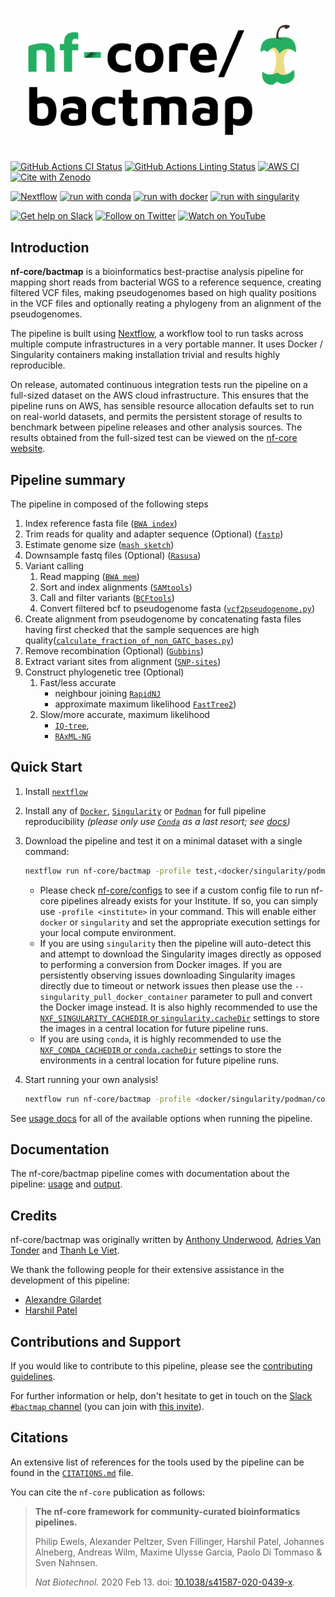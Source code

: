 # ![nf-core/bactmap](docs/images/nf-core-bactmap_logo.png)

[![GitHub Actions CI Status](https://github.com/nf-core/bactmap/workflows/nf-core%20CI/badge.svg)](https://github.com/nf-core/bactmap/actions?query=workflow%3A%22nf-core+CI%22)
[![GitHub Actions Linting Status](https://github.com/nf-core/bactmap/workflows/nf-core%20linting/badge.svg)](https://github.com/nf-core/bactmap/actions?query=workflow%3A%22nf-core+linting%22)
[![AWS CI](https://img.shields.io/badge/CI%20tests-full%20size-FF9900?labelColor=000000&logo=Amazon%20AWS)](https://nf-co.re/bactmap/results)
[![Cite with Zenodo](http://img.shields.io/badge/DOI-10.5281/zenodo.XXXXXXX-1073c8?labelColor=000000)](https://doi.org/10.5281/zenodo.XXXXXXX)

[![Nextflow](https://img.shields.io/badge/nextflow%20DSL2-%E2%89%A520.11.0--edge-23aa62.svg?labelColor=000000)](https://www.nextflow.io/)
[![run with conda](http://img.shields.io/badge/run%20with-conda-3EB049?labelColor=000000&logo=anaconda)](https://docs.conda.io/en/latest/)
[![run with docker](https://img.shields.io/badge/run%20with-docker-0db7ed?labelColor=000000&logo=docker)](https://www.docker.com/)
[![run with singularity](https://img.shields.io/badge/run%20with-singularity-1d355c.svg?labelColor=000000)](https://sylabs.io/docs/)

[![Get help on Slack](http://img.shields.io/badge/slack-nf--core%20%23bactmap-4A154B?labelColor=000000&logo=slack)](https://nfcore.slack.com/channels/bactmap)
[![Follow on Twitter](http://img.shields.io/badge/twitter-%40nf__core-1DA1F2?labelColor=000000&logo=twitter)](https://twitter.com/nf_core)
[![Watch on YouTube](http://img.shields.io/badge/youtube-nf--core-FF0000?labelColor=000000&logo=youtube)](https://www.youtube.com/c/nf-core)

## Introduction

**nf-core/bactmap** is a bioinformatics best-practise analysis pipeline for mapping short reads from bacterial WGS to a reference sequence, creating filtered VCF files, making pseudogenomes based on high quality positions in the VCF files and optionally reating a phylogeny from an alignment of the pseudogenomes.

The pipeline is built using [Nextflow](https://www.nextflow.io), a workflow tool to run tasks across multiple compute infrastructures in a very portable manner. It uses Docker / Singularity containers making installation trivial and results highly reproducible.

On release, automated continuous integration tests run the pipeline on a full-sized dataset on the AWS cloud infrastructure. This ensures that the pipeline runs on AWS, has sensible resource allocation defaults set to run on real-world datasets, and permits the persistent storage of results to benchmark between pipeline releases and other analysis sources. The results obtained from the full-sized test can be viewed on the [nf-core website](https://nf-co.re/bactmap/results).

## Pipeline summary

The pipeline in composed of the following steps

1. Index reference fasta file ([`BWA index`](https://github.com/lh3/bwa))
2. Trim reads for quality and adapter sequence (Optional) ([`fastp`](https://github.com/OpenGene/fastp))
3. Estimate genome size ([`mash sketch`](https://mash.readthedocs.io/en/latest/index.html))
4. Downsample fastq files (Optional) ([`Rasusa`](https://github.com/mbhall88/rasusa))
5. Variant calling
    1. Read mapping ([`BWA mem`](https://github.com/lh3/bwa))
    2. Sort and index alignments ([`SAMtools`](https://sourceforge.net/projects/samtools/files/samtools/))
    3. Call and filter variants ([`BCFtools`](http://samtools.github.io/bcftools/bcftools.html))
    4. Convert filtered bcf to pseudogenome fasta ([`vcf2pseudogenome.py`](https://github.com/nf-core/bactmap/blob/dev/bin/vcf2pseudogenome.py))
6. Create alignment from pseudogenome by concatenating fasta files having first checked that the sample sequences are high quality([`calculate_fraction_of_non_GATC_bases.py`](https://github.com/nf-core/bactmap/blob/dev/bin/))
7. Remove recombination (Optional) ([`Gubbins`](https://sanger-pathogens.github.io/gubbins/))
8. Extract variant sites from alignment ([`SNP-sites`](https://github.com/sanger-pathogens/snp-sites))
9. Construct phylogenetic tree (Optional)
    1. Fast/less accurate
        * neighbour joining [`RapidNJ`](https://birc.au.dk/software/rapidnj/)
        * approximate maximum likelihood [`FastTree2`](http://www.microbesonline.org/fasttree/))
    2. Slow/more accurate, maximum likelihood
        * [`IQ-tree`](http://www.iqtree.org/),
        * [`RAxML-NG`](https://github.com/amkozlov/raxml-ng)

## Quick Start

1. Install [`nextflow`](https://nf-co.re/usage/installation)

2. Install any of [`Docker`](https://docs.docker.com/engine/installation/), [`Singularity`](https://www.sylabs.io/guides/3.0/user-guide/) or [`Podman`](https://podman.io/) for full pipeline reproducibility _(please only use [`Conda`](https://conda.io/miniconda.html) as a last resort; see [docs](https://nf-co.re/usage/configuration#basic-configuration-profiles))_

3. Download the pipeline and test it on a minimal dataset with a single command:

    ```bash
    nextflow run nf-core/bactmap -profile test,<docker/singularity/podman/conda/institute>
    ```

    * Please check [nf-core/configs](https://github.com/nf-core/configs#documentation) to see if a custom config file to run nf-core pipelines already exists for your Institute. If so, you can simply use `-profile <institute>` in your command. This will enable either `docker` or `singularity` and set the appropriate execution settings for your local compute environment.
    * If you are using `singularity` then the pipeline will auto-detect this and attempt to download the Singularity images directly as opposed to performing a conversion from Docker images. If you are persistently observing issues downloading Singularity images directly due to timeout or network issues then please use the `--singularity_pull_docker_container` parameter to pull and convert the Docker image instead. It is also highly recommended to use the [`NXF_SINGULARITY_CACHEDIR` or `singularity.cacheDir`](https://www.nextflow.io/docs/latest/singularity.html?#singularity-docker-hub) settings to store the images in a central location for future pipeline runs.
    * If you are using `conda`, it is highly recommended to use the [`NXF_CONDA_CACHEDIR` or `conda.cacheDir`](https://www.nextflow.io/docs/latest/conda.html) settings to store the environments in a central location for future pipeline runs.

4. Start running your own analysis!

    ```bash
    nextflow run nf-core/bactmap -profile <docker/singularity/podman/conda/institute> --input samplesheet.csv --reference chromosome.fasta
    ```

See [usage docs](https://nf-co.re/bactmap/usage) for all of the available options when running the pipeline.

## Documentation

The nf-core/bactmap pipeline comes with documentation about the pipeline: [usage](https://nf-co.re/bactmap/usage) and [output](https://nf-co.re/bactmap/output).

## Credits

nf-core/bactmap was originally written by [Anthony Underwood](https://github.com/aunderwo), [Adries Van Tonder](https://github.com/avantonder) and [Thanh Le Viet](https://github.com/thanhleviet).

We thank the following people for their extensive assistance in the development
of this pipeline:

* [Alexandre Gilardet](https://github.com/alexandregilardet)
* [Harshil Patel](https://github.com/drpatelh)

## Contributions and Support

If you would like to contribute to this pipeline, please see the [contributing guidelines](.github/CONTRIBUTING.md).

For further information or help, don't hesitate to get in touch on the [Slack `#bactmap` channel](https://nfcore.slack.com/channels/bactmap) (you can join with [this invite](https://nf-co.re/join/slack)).

## Citations

<!-- TODO nf-core: Add citation for pipeline after first release. Uncomment lines below, update Zenodo doi and badge at the top of this file. -->
<!-- If you use  nf-core/bactmap for your analysis, please cite it using the following doi: [10.5281/zenodo.XXXXXX](https://doi.org/10.5281/zenodo.XXXXXX) -->
An extensive list of references for the tools used by the pipeline can be found in the [`CITATIONS.md`](CITATIONS.md) file.

You can cite the `nf-core` publication as follows:

> **The nf-core framework for community-curated bioinformatics pipelines.**
>
> Philip Ewels, Alexander Peltzer, Sven Fillinger, Harshil Patel, Johannes Alneberg, Andreas Wilm, Maxime Ulysse Garcia, Paolo Di Tommaso & Sven Nahnsen.
>
> _Nat Biotechnol._ 2020 Feb 13. doi: [10.1038/s41587-020-0439-x](https://dx.doi.org/10.1038/s41587-020-0439-x).
